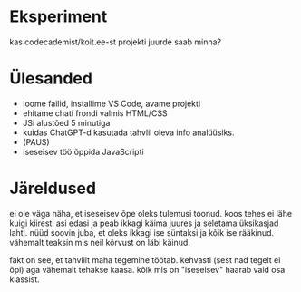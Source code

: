 # Eksperiment

kas codecademist/koit.ee-st projekti juurde saab minna?

# Ülesanded

- loome failid, installime VS Code, avame projekti
- ehitame chati frondi valmis HTML/CSS
- JSi alustõed 5 minutiga
- kuidas ChatGPT-d kasutada tahvlil oleva info analüüsiks.
- (PAUS)
- iseseisev töö õppida JavaScripti

# Järeldused

ei ole väga näha, et iseseisev õpe oleks tulemusi toonud. koos tehes ei lähe kuigi kiiresti asi edasi ja peab ikkagi käima juures ja seletama üksikasjad lahti. nüüd soovin juba, et oleks ikkagi ise süntaksi ja kõik ise rääkinud. vähemalt teaksin mis neil kõrvust on läbi käinud.

fakt on see, et tahvlilt maha tegemine töötab. kehvasti (sest nad tegelt ei õpi) aga vähemalt tehakse kaasa. kõik mis on "iseseisev" haarab vaid osa klassist.
